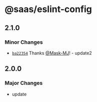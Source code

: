 # @saas/eslint-config

## 2.1.0

### Minor Changes

- [`ba22354`](https://github.com/Mask-MJ/basic-admin-template-c/commit/ba223546237611f0c5443298c9ddbadb5066bcb5) Thanks [@Mask-MJ](https://github.com/Mask-MJ)! - update2

## 2.0.0

### Major Changes

- update
